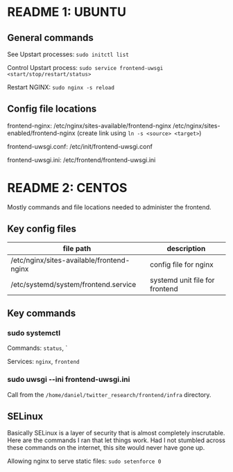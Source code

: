 # README 1: UBUNTU

## General commands

See Upstart processes: `sudo initctl list`

Control Upstart process: `sudo service frontend-uwsgi <start/stop/restart/status>`

Restart NGINX: `sudo nginx -s reload`

## Config file locations

frontend-nginx:
/etc/nginx/sites-available/frontend-nginx
/etc/nginx/sites-enabled/frontend-nginx (create link using `ln -s <source> <target>`)

frontend-uwsgi.conf:
/etc/init/frontend-uwsgi.conf

frontend-uwsgi.ini:
/etc/frontend/frontend-uwsgi.ini

# README 2: CENTOS

Mostly commands and file locations needed to administer the frontend.

## Key config files

| file path | description |
|-----------|-------------|
| /etc/nginx/sites-available/frontend-nginx | config file for nginx |
| /etc/systemd/system/frontend.service  | systemd unit file for frontend |

## Key commands

### sudo systemctl <command> <service>

Commands: `status`, `

Services: `nginx`, `frontend`

### sudo uwsgi --ini frontend-uwsgi.ini

Call from the `/home/daniel/twitter_research/frontend/infra` directory.

## SELinux

Basically SELinux is a layer of security that is almost completely inscrutable. Here are the commands I ran that let things work. Had I not stumbled across these commands on the internet, this site would never have gone up.

Allowing nginx to serve static files: `sudo setenforce 0`